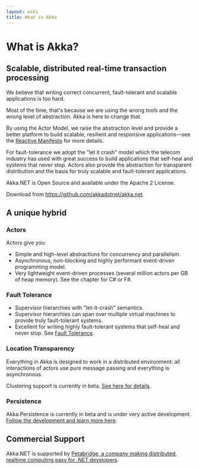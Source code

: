 ```yaml
---
layout: wiki
title: What is Akka
---
```

# What is Akka?

## Scalable, distributed real-time transaction processing

We believe that writing correct concurrent, fault-tolerant and scalable applications is too hard. 

Most of the time, that's because we are using the wrong tools and the wrong level of abstraction. Akka is here to change that. 

By using the Actor Model, we raise the abstraction level and provide a better platform to build scalable, resilient and responsive applications—see the [Reactive Manifesto](http://www.reactivemanifesto.org/) for more details. 

For fault-tolerance we adopt the "let it crash" model which the telecom industry has used with great success to build applications that self-heal and systems that never stop. Actors also provide the abstraction for transparent distribution and the basis for truly scalable and fault-tolerant applications.

Akka.NET is Open Source and available under the Apache 2 License.

Download from https://github.com/akkadotnet/akka.net.

## A unique hybrid
### Actors
Actors give you:

* Simple and high-level abstractions for concurrency and parallelism.
* Asynchronous, non-blocking and highly performant event-driven programming model.
* Very lightweight event-driven processes (several million actors per GB of heap memory).
See the chapter for C# or F#.

### Fault Tolerance
* Supervisor hierarchies with "let-it-crash" semantics.
* Supervisor hierarchies can span over multiple virtual machines to provide truly fault-tolerant systems.
* Excellent for writing highly fault-tolerant systems that self-heal and never stop.
See [Fault Tolerance](../Fault%20tolerance).

### Location Transparency
Everything in Akka is designed to work in a distributed environment: all interactions of actors use pure message passing and everything is asynchronous.

Clustering support is currently in beta. [See here for details](https://github.com/akkadotnet/akka.net/pull/400).

### Persistence
Akka.Persistence is currently in beta and is under very active development. [Follow the development and learn more here](https://github.com/Horusiath/akka.net/tree/akka-persistence/src/core/Akka.Persistence).

<!--
TODO
Messages received by an actor can optionally be persisted and replayed when the actor is started or restarted. This allows actors to recover their state, even after JVM crashes or when being migrated to another node.

You can find more details in the respective chapter for Java or Scala.

-->

<!-- 
TODO
## C# and F# APIs
Akka has both a C# Documentation and a F# Documentation. -->

## Commercial Support
Akka.NET is supported by [Petabridge, a company making distributed, realtime computing easy for .NET developers](http://petabridge.com).

<!-- 
TODO
## Akka can be used in two different ways
-->